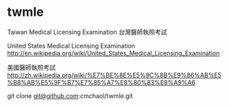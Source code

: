 twmle
=====

Taiwan Medical Licensing Examination
台灣醫師執照考試

United States Medical Licensing Examination
http://en.wikipedia.org/wiki/United_States_Medical_Licensing_Examination

美國醫師執照考試
http://zh.wikipedia.org/wiki/%E7%BE%8E%E5%9C%8B%E9%86%AB%E5%B8%AB%E5%9F%B7%E7%85%A7%E8%80%83%E8%A9%A6


git clone git@github.com:cmchaol/twmle.git
